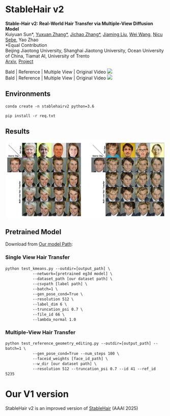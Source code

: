# StableHair v2
**Stable-Hair v2: Real-World Hair Transfer via Multiple-View Diffusion Model**  
Kuiyuan Sun*, [Yuxuan Zhang*](https://xiaojiu-z.github.io/YuxuanZhang.github.io/), [Jichao Zhang*](https://zhangqianhui.github.io/), [Jiaming Liu](https://scholar.google.com/citations?user=SmL7oMQAAAAJ&hl=en), 
 [Wei Wang](https://weiwangtrento.github.io/), [Nicu Sebe](http://disi.unitn.it/~sebe/), Yao Zhao<br>
*Equal Contribution <br>
Beijing Jiaotong University, Shanghai Jiaotong University, Ocean University of China, Tiamat AI, University of Trento <br>
[Arxiv](https://ttgnerf.github.io/TT-GNeRF/), [Project](https://ttgnerf.github.io/TT-GNeRF/)<br>


Bald     |  Reference | Multiple View | Original Video
![](./imgs/multiview1.gif)  
Bald     |  Reference | Multiple View | Original Video
![](./imgs/multiview2.gif)

## Environments

```
conda create -n stablehairv2 python=3.6
```
```
pip install -r req.txt
```

## Results

<img src="./imgs/teaser.jpg" width="800"> 

## Pretrained Model

Download from [Our model Path](https://drive.google.com/file/d/18pHM_MSp7CJ78SyXlVhRXXdLY7ivujGh/view?usp=drive_link):


### Single View Hair Transfer

```
python test_kmeans.py --outdir=[output_path] \
            --network=[pretrained eg3d model] \
            --dataset_path [our dataset path] \
            --csvpath [label path] \
            --batch=1 \
            --gen_pose_cond=True \
            --resolution 512 \
            --label_dim 6 \
            --truncation_psi 0.7 \
            --file_id 66 \
            --lambda_normal 1.0
```

### Multiple-View Hair Transfer

```
python test_reference_geometry_editing.py --outdir=[output_path] --batch=1 \
            --gen_pose_cond=True --num_steps 100 \
            --faceid_weights [face_id_path] \
            --w_dir [our dataset path] \
            --resolution 512 --truncation_psi 0.7 --id 41 --ref_id 5235
```


# Our V1 version

StableHair v2 is an improved version of [StableHair](https://github.com/Xiaojiu-z/Stable-Hair) (AAAI 2025)
